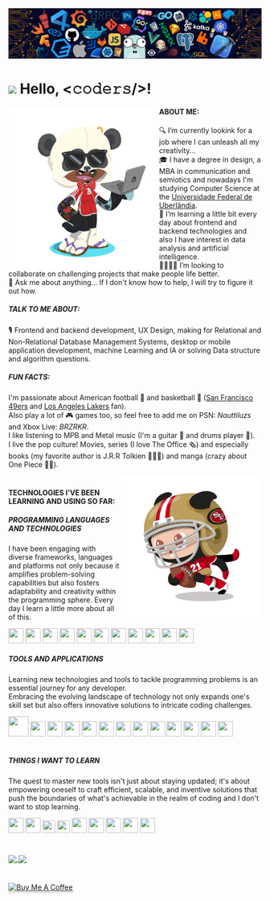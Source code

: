 <!--header-->
<img src="https://github.com/diegodemiranda/diegodemiranda/blob/60d4dba1af4895c207f476561f96e938f386e06f/header_code.png"/>

# <img src="https://media.giphy.com/media/hvRJCLFzcasrR4ia7z/giphy.gif" width="30px"> Hello, <𝚌𝚘𝚍𝚎𝚛𝚜/>!

<!--profile_views-->



<!--bio-->
<img align="left" alt="octocat_png" src="https://github.com/diegodemiranda/diegodemiranda/blob/c407b7b14c5b62324c19b3d9c1ffdf1229d442cc/my_octocat.png" width="300" height="320"/>

#### ABOUT ME:
🔍 I’m currently lookink for a job where I can unleash all my creativity...<br>
🎓 I have a degree in design, a MBA in communication and semiotics and nowadays I'm studying Computer Science at the [Universidade Federal de Uberlândia](https://ufu.br).<br>
🌱 I’m learning a little bit every day about frontend and backend technologies and also I have interest in data analysis and artificial intelligence.<br>
🫱🏾‍🫲🏻 I’m looking to collaborate on challenging projects that make people life better.<br>
💬 Ask me about anything... If I don't know how to help, I will try to figure it out how.

 ##### TALK TO ME ABOUT:
🎙️ Frontend and backend development, UX Design, making for Relational and Non-Relational Database Management Systems, desktop or mobile application development, machine Learning and IA or solving Data structure and algorithm questions.

##### FUN FACTS:
I'm passionate about American football 🏈 and basketball 🏀 ([San Francisco 49ers](https://www.instagram.com/49ers/) and [Los Angeles Lakers](https://www.instagram.com/lakers/) fan).<br>
Also play a lot of 🎮 games too, so feel free to add me on PSN: *Nauttiluzs* and Xbox Live: *BRZRKR*.<br>
I like listening to MPB and Metal music (I'm a guitar 🎸 and drums player 🥁).<br>
I live the pop culture! Movies, series (I love The Office 🗞️) and especially books (my favorite author is J.R.R Tolkien 🧙🏾‍♂️) and manga (crazy about One Piece 🏴‍☠️).

<img align="right" alt="PNG" src="https://github.com/diegodemiranda/diegodemiranda/blob/536566d733761d90f2bfa89ba0f18526f0f0cefc/49_octocat.png" width="280" height="280"/>

#

<!--stkills_and_techniques-->

#### TECHNOLOGIES I'VE BEEN LEARNING AND USING SO FAR:

##### PROGRAMMING LANGUAGES AND TECHNOLOGIES

<p>I have been engaging with diverse frameworks, languages and platforms not only because it amplifies problem-solving capabilities but also fosters adaptability and creativity within the programming sphere. Every day I learn a little more about all of this.</p>

<img src="https://cdn.jsdelivr.net/gh/devicons/devicon/icons/html5/html5-original.svg" width = "30" height = "30"/><!-- icone html-->
<img src="https://cdn.jsdelivr.net/gh/devicons/devicon/icons/css3/css3-original.svg" width = "30" height = "30"/><!-- icone css-->
<img src="https://cdn.jsdelivr.net/gh/devicons/devicon/icons/javascript/javascript-original.svg" width = "30" height = "30" /><!--icone javascript-->
<img src="https://cdn.jsdelivr.net/gh/devicons/devicon/icons/typescript/typescript-original.svg" width = "30" height = "30"/><!--icone typescript-->
<img src="https://cdn.jsdelivr.net/gh/devicons/devicon/icons/nodejs/nodejs-plain.svg" width = "30" height = "30"/><!-- icone nodejs-->
<img src="https://cdn.jsdelivr.net/gh/devicons/devicon/icons/react/react-original.svg" width = "30" height = "30"/><!--icone react-->
<img src="https://cdn.jsdelivr.net/gh/devicons/devicon/icons/python/python-original.svg" width = "30" height = "30"/><!--icone python-->
<img src="https://cdn.jsdelivr.net/gh/devicons/devicon@latest/icons/fastapi/fastapi-original.svg" width = "30" height = "30" /><!--icone fastapi--> 
<img loading="lazy" src="https://cdn.jsdelivr.net/gh/devicons/devicon/icons/java/java-original.svg" width = "30" height = "30"/><!--icone java-->
<img src="https://cdn.jsdelivr.net/gh/devicons/devicon/icons/c/c-original.svg" width = "30" height = "30"/><!--icone c-->
<img src="https://cdn.jsdelivr.net/gh/devicons/devicon/icons/r/r-original.svg" width = "30" height = "30"/><!--icone r-->
<br>

##### TOOLS AND APPLICATIONS

<p>Learning new technologies and tools to tackle programming problems is an essential journey for any developer.<br>
Embracing the evolving landscape of technology not only expands one's skill set but also offers innovative solutions to intricate coding challenges.</p>

<img src="https://cdn.jsdelivr.net/gh/devicons/devicon/icons/docker/docker-original.svg" width="40" height="40"/><!--icone docker-->
<img src="https://cdn.jsdelivr.net/gh/devicons/devicon/icons/mysql/mysql-original.svg" width = "30" height = "30"/><!--icone mysql-->
<img src="https://cdn.jsdelivr.net/gh/devicons/devicon@latest/icons/anaconda/anaconda-original.svg" width = "30" height = "30" /><!--icone anaconda--> 
<img src="https://cdn.jsdelivr.net/gh/devicons/devicon@latest/icons/jupyter/jupyter-original-wordmark.svg" width = "30" height = "30" /><!--icone jupyter--> 
<img src="https://cdn.jsdelivr.net/gh/devicons/devicon/icons/postgresql/postgresql-original.svg" width = "30" height = "30"/><!--icone postgresql--> 
<img loading="lazy" src="https://cdn.jsdelivr.net/gh/devicons/devicon/icons/linux/linux-original.svg" width = "30" height = "30"/><!--icone linux-->
<img loading="lazy" src="https://cdn.jsdelivr.net/gh/devicons/devicon/icons/git/git-original.svg" width = "30" height = "30"/><!--icone git-->
<img src="https://cdn.jsdelivr.net/gh/devicons/devicon/icons/canva/canva-original.svg" width = "30" height = "30"/><!--icone canva-->
<img src="https://cdn.jsdelivr.net/gh/devicons/devicon/icons/photoshop/photoshop-plain.svg" width = "30" height = "30"/><!--icone photoshop-->
<img src="https://cdn.jsdelivr.net/gh/devicons/devicon/icons/illustrator/illustrator-plain.svg" width = "30" height = "30"/><!--icone illustrator-->
<img src="https://cdn.jsdelivr.net/gh/devicons/devicon/icons/slack/slack-original.svg" width = "30" height = "30"/><!--icone slack -->
<img src="https://cdn.jsdelivr.net/gh/devicons/devicon/icons/figma/figma-original.svg" width = "30" height = "30"/><!--icone figma-->
<img src="https://cdn.jsdelivr.net/gh/devicons/devicon@latest/icons/canva/canva-original.svg" width = "30" height = "30"/><!--icone canva-->    
<br>

##### THINGS I WANT TO LEARN

<p>The quest to master new tools isn't just about staying updated; it's about empowering oneself to craft efficient, scalable, and inventive solutions that push the boundaries of what's achievable in the realm of coding and I don't want to stop learning.</p>

<!--icone tensorflow-->
<img src="https://cdn.jsdelivr.net/gh/devicons/devicon/icons/tensorflow/tensorflow-original.svg" width="30" height="30"/><!--icone c++-->
<img src= "https://cdn.jsdelivr.net/gh/devicons/devicon/icons/go/go-original.svg" width = "30" height = "30"/><!--icone go-->
<img src="https://cdn.jsdelivr.net/gh/devicons/devicon/icons/kotlin/kotlin-original.svg" width = "25" height = "25"/><!--icone kotlin-->
<img src="https://cdn.jsdelivr.net/gh/devicons/devicon@latest/icons/rust/rust-line.svg" width = "25" height = "25"/><!--icone rust-->
<img src="https://cdn.jsdelivr.net/gh/devicons/devicon@latest/icons/amazonwebservices/amazonwebservices-original-wordmark.svg" width = "30" height = "30" /><!--icone rust-->
<img src="https://cdn.jsdelivr.net/gh/devicons/devicon/icons/mongodb/mongodb-original.svg" width = "30" height = "30"/><!--icone mongodb-->
<img src="https://cdn.jsdelivr.net/gh/devicons/devicon/icons/graphql/graphql-plain.svg" width = "30" height = "30"/><!-- icone graphql-->
<img src="https://cdn.jsdelivr.net/gh/devicons/devicon/icons/swift/swift-original.svg" width = "30" height = "30"/><!--icone swift-->
<img src="https://cdn.jsdelivr.net/gh/devicons/devicon/icons/xcode/xcode-original.svg" width = "30" height = "30"/><!--icone xcode-->
<br>       
          

#

<!--stats-->

<a href="https://github.com/diegodemiranda/github-readme-stats">
<img align="center" height=150 src="https://github-readme-stats.vercel.app/api/top-langs/?username=diegodemiranda&langs_count=5&theme=transparent&layout=compact"/>
</a>
<a href= "https://github.com/diegodemiranda/github-readme-stats">
<img align="center" height=150 src="https://github-readme-stats.vercel.app/api?username=diegodemiranda&show_icons=true&theme=transparent&hide=contribs"/>
</a>

#

<!--buy_me_a_coffe_button-->
<a href="https://www.buymeacoffee.com/diegodemiranda" target="_blank"><img src="https://www.buymeacoffee.com/assets/img/custom_images/orange_img.png" alt="Buy Me A Coffee" style="height: 41px !important;width: 174px !important;box-shadow: 0px 3px 2px 0px rgba(190, 190, 190, 0.5) !important;-webkit-box-shadow: 0px 3px 2px 0px rgba(190, 190, 190, 0.5) !important;" ></a>

<!--![snake gif](https://github.com/diegodemiranda/diegodemiranda/blob/output/github-contribution-grid-snake.svg)-->

